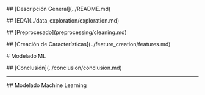 \## \[Descripción General](../README.md)

\## \[EDA](../data\_exploration/exploration.md)

\## \[Preprocesado](preprocessing/cleaning.md)

\## \[Creación de Características](../feature\_creation/features.md)

\# Modelado ML

\## \[Conclusión](../conclusion/conclusion.md)



---



\## Modelado Machine Learning

